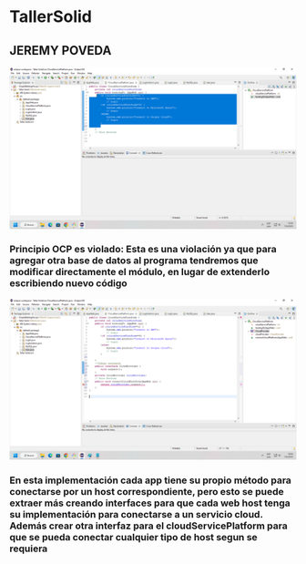 # TallerSolid

## JEREMY POVEDA

![Error OCP](OCP-Error.png)
### Principio OCP es violado: Esta es una violación ya que para agregar otra base de datos al programa tendremos que modificar directamente el módulo, en lugar de extenderlo escribiendo nuevo código

![Solucion OCP](OCP-Solucion.png)
### En esta implementación cada app tiene su propio método para conectarse por un host correspondiente, pero esto se puede extraer más creando interfaces para que cada web host tenga su implementación para conectarse a un servicio cloud. Además crear otra interfaz para el cloudServicePlatform para que se pueda conectar cualquier tipo de host segun se requiera